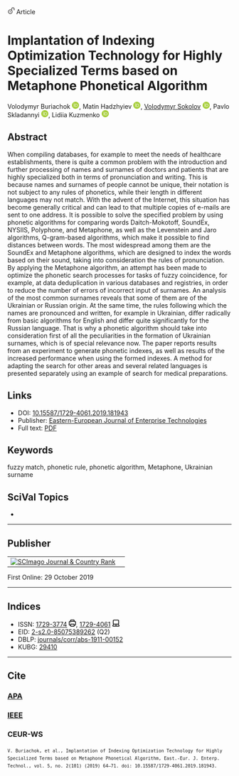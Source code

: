 <img src="/icons/unlock.svg" width="16" height="16"> Article

# Implantation of Indexing Optimization Technology for Highly Specialized Terms based on Metaphone Phonetical Algorithm

Volodymyr Buriachok <a href="https://orcid.org/0000-0002-4055-1494" target="_blank"><img src="/icons/orcid.svg" width="16" height="16"></a>,
Matin Hadzhyiev <a href="https://orcid.org/0000-0001-7280-3863" target="_blank"><img src="/icons/orcid.svg" width="16" height="16"></a>,
<a href="/">Volodymyr Sokolov</a> <a href="https://orcid.org/0000-0002-9349-7946" target="_blank"><img src="/icons/orcid.svg" width="16" height="16"></a>,
Pavlo Skladannyi <a href="https://orcid.org/0000-0002-7775-6039" target="_blank"><img src="/icons/orcid.svg" width="16" height="16"></a>,
Lidiia Kuzmenko <a href="https://orcid.org/0000-0001-7392-0324" target="_blank"><img src="/icons/orcid.svg" width="16" height="16"></a>

## Abstract
When compiling databases, for example to meet the needs of healthcare establishments, there is quite a common problem with the introduction and further processing of names and surnames of doctors and patients that are highly specialized both in terms of pronunciation and writing. This is because names and surnames of people cannot be unique, their notation is not subject to any rules of phonetics, while their length in different languages may not match. With the advent of the Internet, this situation has become generally critical and can lead to that multiple copies of e-mails are sent to one address. It is possible to solve the specified problem by using phonetic algorithms for comparing words Daitch-Mokotoff, SoundEx, NYSIIS, Polyphone, and Metaphone, as well as the Levenstein and Jaro algorithms, Q-gram-based algorithms, which make it possible to find distances between words. The most widespread among them are the SoundЕx and Metaphone algorithms, which are designed to index the words based on their sound, taking into consideration the rules of pronunciation. By applying the Metaphone algorithm, an attempt has been made to optimize the phonetic search processes for tasks of fuzzy coincidence, for example, at data deduplication in various databases and registries, in order to reduce the number of errors of incorrect input of surnames. An analysis of the most common surnames reveals that some of them are of the Ukrainian or Russian origin. At the same time, the rules following which the names are pronounced and written, for example in Ukrainian, differ radically from basic algorithms for English and differ quite significantly for the Russian language. That is why a phonetic algorithm should take into consideration first of all the peculiarities in the formation of Ukrainian surnames, which is of special relevance now. The paper reports results from an experiment to generate phonetic indexes, as well as results of the increased performance when using the formed indexes. A method for adapting the search for other areas and several related languages is presented separately using an example of search for medical preparations.

## Links

* DOI: [10.15587/1729-4061.2019.181943](https://doi.org/10.15587/1729-4061.2019.181943) 
* Publisher: [Eastern-European Journal of Enterprise Technologies](https://journals.uran.ua/eejet/article/view/181943) 
* Full text: <a href="https://journals.uran.ua/eejet/article/download/181943/182273/405034">PDF</a>

## Keywords
fuzzy match, phonetic rule, phonetic algorithm, Metaphone, Ukrainian surname

## SciVal Topics
-

***
## Publisher
<table>
<tr>
<td>
<a href="https://www.scimagojr.com/journalsearch.php?q=21100450083&amp;tip=sid&amp;exact=no" title="SCImago Journal &amp; Country Rank"><img border="0" src="https://www.scimagojr.com/journal_img.php?id=21100450083" alt="SCImago Journal &amp; Country Rank"  /></a>
</td>
<td style="text-align: left;">
<span class="__dimensions_badge_embed__" data-doi="10.15587/1729-4061.2019.181943" data-hide-zero-citations="true"></span><script async src="https://badge.dimensions.ai/badge.js" charset="utf-8"></script>
</td>
</tr>
</table>

First Online: 29 October 2019

***
## Indices

* ISSN: [1729-3774](https://portal.issn.org/resource/ISSN/1729-3774) <img src="/icons/print.svg" width="16" height="16">, [1729-4061](https://portal.issn.org/resource/ISSN/1729-4061) <img src="/icons/online.svg" width="16" height="16">
* EID: [2-s2.0-85075389262](http://www.scopus.com/record/display.url?origin=inward&eid=2-s2.0-85075389262) (Q2)
* DBLP: [journals/corr/abs-1911-00152](https://dblp.org/rec/html/journals/corr/abs-1911-00152)
* KUBG: [29410](http://elibrary.kubg.edu.ua/id/eprint/29410/)

***
## Cite

### [APA](https://citation.crosscite.org/format?doi=10.15587/1729-4061.2019.181943&style=apa&lang=en-US)

### [IEEE](https://citation.crosscite.org/format?doi=10.15587/1729-4061.2019.181943&style=ieee&lang=en-US)

### CEUR-WS

<small>`V. Buriachok, et al., Implantation of Indexing Optimization Technology for Highly Specialized Terms based on Metaphone Phonetical Algorithm, East.-Eur. J. Enterp. Technol., vol. 5, no. 2(101) (2019) 64–71. doi: 10.15587/1729-4061.2019.181943.`</small>
